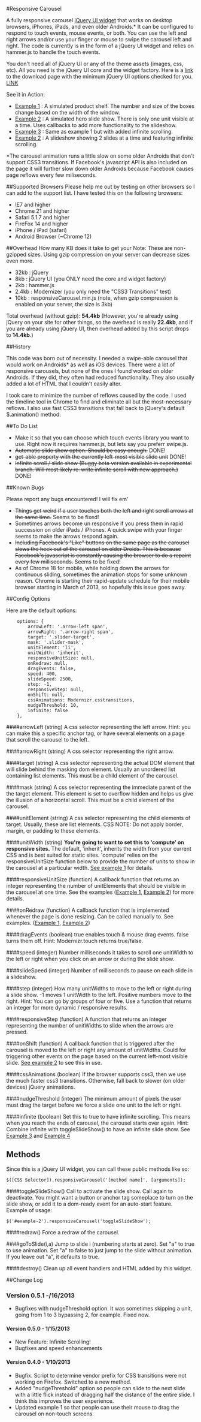 #Responsive Carousel

A fully responsive carousel [jQuery UI widget](http://jqueryui.com/widget/ "jQuery UI widget documentation") that works on desktop browsers, iPhones, iPads, and even older Androids.* It can be configured to respond to touch events, mouse events, or both.  You can use the left and right arrows and/or use your finger or mouse to swipe the carousel left and right.  The code is currently is in the form of a jQuery UI widget and relies on hammer.js to handle the touch events.

You don't need all of jQuery UI or any of the theme assets (images, css, etc). All you need is the jQuery UI core and the widget factory.  Here is a [link](http://jqueryui.com/download/#themeParams=none&zComponents=5d000001005702000000000000003d8889a73445cfa2549752eb7d5b0fde05c98ebf91d7c7d9c45fea7207439222bfdeef8f217649db6e5aea9e164adfe948b6de7623420184c14e9dc8d7d811a9c755a71664e483f3459d92b441d01744f148ef2cc79f5870e3311a9e94d1e42f9b0cad1022ed5169c595ea345a6afcc38b75ce0586a3496e04001d04b0690257fd1cbb11395fd272cb91887639ea5f9f9b23259ee98fdaa0b3949c67f9028bb471dbc04c14d875384b78a68872ab02462330b6265c29802a99ddb915c78cafd3be102e26c7193ae335a4109f5f269618a9f0ffe5690f75 "jQuery UI with min needed options") to the download page with the minimum jQuery UI options checked for you. [LINK](http://jqueryui.com/download/#themeParams=none&zComponents=5d000001005702000000000000003d8889a73445cfa2549752eb7d5b0fde05c98ebf91d7c7d9c45fea7207439222bfdeef8f217649db6e5aea9e164adfe948b6de7623420184c14e9dc8d7d811a9c755a71664e483f3459d92b441d01744f148ef2cc79f5870e3311a9e94d1e42f9b0cad1022ed5169c595ea345a6afcc38b75ce0586a3496e04001d04b0690257fd1cbb11395fd272cb91887639ea5f9f9b23259ee98fdaa0b3949c67f9028bb471dbc04c14d875384b78a68872ab02462330b6265c29802a99ddb915c78cafd3be102e26c7193ae335a4109f5f269618a9f0ffe5690f75 "jQuery UI with min required options.")

See it in Action:

- [Example 1](http://matthewtoledo.com/creations/responsive-carousel/example/example-1.html) : A simulated product shelf.  The number and size of the boxes change based on the width of the window.
- [Example 2](http://matthewtoledo.com/creations/responsive-carousel/example/example-2.html) : A simulated hero slide show.  There is only one unit visible at a time.  Uses callbacks to add more functionality to the slideshow.
- [Example 3](http://matthewtoledo.com/creations/responsive-carousel/example/example-3.html) : Same as example 1 but with added infinite scrolling.
- [Example 2](http://matthewtoledo.com/creations/responsive-carousel/example/example-4.html) : A slideshow showing 2 slides at a time and featuring infinite scrolling.

*The carousel animation runs a little slow on some older Androids that don't 
support CSS3 transitions.  If Facebook's javascript API is also included on the page it will further slow down older Androids because Facebook causes page reflows every few miliseconds.





##Supported Browsers
Please help me out by testing on other browsers so I can add to the support list. I have tested this on the following browsers:
- IE7 and higher
- Chrome 21 and higher
- Safari 5.1.7 and higher
- FireFox 14 and higher
- iPhone / iPad (safari)
- Android Browser (~Chrome 12)




##Overhead
How many KB does it take to get your Note: These are non-gzipped sizes.  Using gzip compression on your server can decrease sizes even more.
- 32kb : jQuery
- 8kb : jQuery UI (you ONLY need the core and widget factory)
- 2kb : hammer.js
- 2.4kb : Modernizer (you only need the "CSS3 Transitions" test)
- 10kb : responsiveCarousel.min.js (note, when gzip compression is enabled on your server, the size is 3kb)

Total overhead (without gzip): **54.4kb** (However, you're already using jQuery on your site for other things, so the overhead is really **22.4kb**, and if you are already using jQuery UI, then overhead added by this script drops to **14.4kb**.)


##History

This code was born out of necessity. I needed a swipe-able carousel that would work on Androids* as well as iOS devices. There were a lot of responsive carousels, but none of the ones I found worked on older Androids.  If they did, they often had reduced functionality. They also usually added a lot of HTML that I couldn't easily alter.

I took care to minimize the number of reflows caused by the code.   I used the timeline tool in Chrome to find and eliminate all but the most-necessary 
reflows. I also use fast CSS3 transitions that fall back to jQuery's default
$.animation() method.



##To Do List

- Make it so that you can choose which touch events library you want to use.  Right now it requires hammer.js, but lets say you preferr swipe.js.
- ~~Automatic slide show option.  Should be easy enough.~~ DONE!
- ~~get-able property with the currently left-most visible slide unit~~ DONE!
- ~~Infinite scroll / slide show  (Buggy beta version available in experimental branch.  Will most likely re-write infinite scroll with new approach.)~~ DONE!


##Known Bugs

Please report any bugs encountered!  I will fix em'

- ~~Things get weird if a user touches both the left and right scroll arrows at the same time.~~ Seems to be fixed!
- Sometimes arrows become un responsive if you press them in rapid succession on older iPads / iPhones.  A quick swipe with your finger seems to make the arrows respond again.
- ~~Including Facebook's "Like" buttons on the same page as the carousel slows the heck out of the carousel on older Droids.  This is because Facebook's javascript is constantly causing the browser to do a repaint every few milliseconds.~~ Seems to be fixed!
- As of Chrome 18 for mobile, while holding down the arrows for continuous sliding, sometimes the animation stops for some unknown reason.  Chrome is starting their rapid-update schedule for their mobile browser starting in March of 2013, so hopefully this issue goes away. 


##Config Options

Here are the default options:

        options: {
            arrowLeft: '.arrow-left span',
            arrowRight: '.arrow-right span',
            target: '.slider-target',
            mask: '.slider-mask',
            unitElement: 'li',
            unitWidth: 'inherit',
            responsiveUnitSize: null,
            onRedraw: null,
            dragEvents: false,
			speed: 400,
			slideSpeed: 2500,
			step: -1,
			responsiveStep: null,
		    onShift: null,
            cssAnimations: Modernizr.csstransitions,
            nudgeThreshold: 10,
			infinite: false
        },

####arrowLeft  (string)
A css selector representing the left arrow.  Hint:  you can make this a specific anchor tag, or have several elements on a page that scroll the carousel to the left.

####arrowRight (string)
A css selector representing the right arrow.

####target (string)
A css selector representing the actual DOM element that will slide behind the masking dom element.  Usually an unordered list containing list elements. This must be a child element of the carousel.

####mask (string)
A css selector representing the immediate parent of the the target element.  This element is set to overflow hidden and helps us give the illusion of a horizontal scroll. This must be a child element of the carousel.

####unitElement  (string)
A css selector representing the child elements of target.  Usually, these are list elements.  CSS NOTE: Do not apply border, margin, or padding to these elements.

####unitWidth  (string)
__You're going to want to set this to 'compute' on responsive sites.__   The default, 'inherit', inherits the width from your current CSS and is best suited for static sites. 'compute' relies on the responsiveUnitSize function below to provide the number of units to show in the carousel at a particular width. [See example 1](http://matthewtoledo.com/creations/responsive-carousel/example/example-1.html) for details.

####responsiveUnitSize  (function)
A callback function that returns an integer representing the number of unitElements that should be visible in the carousel  at one time.  See the examples ([Example 1](http://matthewtoledo.com/creations/responsive-carousel/example/example-1.html), [Example 2](http://matthewtoledo.com/creations/responsive-carousel/example/example-2.html)) for more details.

####onRedraw  (function)
A callback function that is implemented whenever the page is done resizing.  Can be called manually to.  See examples. ([Example 1](http://matthewtoledo.com/creations/responsive-carousel/example/example-1.html), [Example 2](http://matthewtoledo.com/creations/responsive-carousel/example/example-2.html))

####dragEvents (boolean)
true enables touch & mouse drag events.  false turns them off.  Hint:  Modernizr.touch returns true/false.

####speed   (integer)
Number milliseconds it takes to scroll one unitWidth to the left or right when you click on an arrow or during the slide show.

####slideSpeed  (integer)
Number of milliseconds to pause on each slide in a slideshow.

####step (integer)
How many unitWidths to move to the left or right during a slide show.  -1 moves 1 unitWidth to the left. Positive numbers move to the right. Hint:  You can go by groups of four or five.  Use a function that returns an integer for more dynamic / responsive results.

####responsiveStep (function)
A function that returns an integer representing the number of unitWidths to slide when the arrows are pressed.

####onShift  (function)
A callback function that is triggered after the carousel is moved to the left or right any amount of unitWidths.  Could for triggering other events on the page based on the current left-most visible slide.  [See example 2](http://matthewtoledo.com/creations/responsive-carousel/example/example-2.html) to see this in use.

####cssAnimations (boolean)
If the browser supports css3, then we use the much faster css3 transitions.  Otherwise, fall back to slower (on older devices) jQuery animations.

####nudgeThreshold (integer)
The minimum amount of pixels the user must drag the target before we force a slide one unit to the left or right.

####infinite (boolean)
Set this to true to have infinite scrolling. This means when you reach the ends of carousel, the carousel starts over again.  Hint: Combine infinite with toggleSlideShow() to have an infinite slide show. See [Example 3](http://matthewtoledo.com/creations/responsive-carousel/example/example-3.html "Example 2") and [Example 4](http://matthewtoledo.com/creations/responsive-carousel/example/example-4.html "Example 4")




## Methods

Since this is a jQuery UI widget, you can call these public methods like so:

	$([CSS Selector]).responsiveCarousel('[method name]', [arguments]);

####toggleSlideShow()
Call to activate the slide show. Call again to deactivate. You might want a button or anchor tag someplace to turn on the slide show, or add it to a dom-ready event for an auto-start feature. Example of usage:

	$('#example-2').responsiveCarousel('toggleSlideShow');

####redraw()
Force a redraw of the carousel.

####goToSlide(i,a)
Jump to slide i (numbering starts at zero). Set "a" to true to use animation. Set "a" to false to just jump to the slide without animation.  If you leave out "a", it defaults to true.

####destroy()
Clean up all event handlers and HTML added by this widget. 





##Change Log

### Version 0.5.1 -/16/2013
- Bugfixes with nudgeThreshold option.  It was sometimes skipping a unit, going from 1 to 3 bypassing 2, for example. Fixed now.

#### Version 0.5.0 - 1/15/2013
- New Feature: Infinite Scrolling!
- Bugfixes and speed enhancements

#### Version 0.4.0 - 1/10/2013
- Bugfix. Script to determine vendor prefix for CSS transitions were not working on Firefox.  Switched to a new method.
- Added "nudgeThreshold" option so people can slide to the next slide with a little flick instead of dragging half the distance of the entire slide.  I think this improves the user experience.
- Updated example 1 so that people can use their mouse to drag the carousel on non-touch screens.
